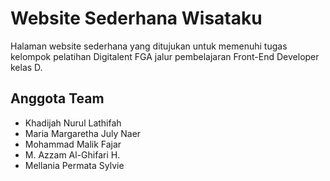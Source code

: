 # Website Sederhana Wisataku

Halaman website sederhana yang ditujukan untuk memenuhi tugas kelompok pelatihan Digitalent FGA jalur pembelajaran Front-End Developer kelas D.

## Anggota Team

- Khadijah Nurul Lathifah
- Maria Margaretha July Naer
- Mohammad Malik Fajar
- M. Azzam Al-Ghifari H.
- Mellania Permata Sylvie
